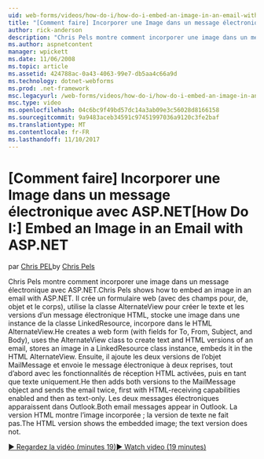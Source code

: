 ```yaml
---
uid: web-forms/videos/how-do-i/how-do-i-embed-an-image-in-an-email-with-aspnet
title: "[Comment faire] Incorporer une Image dans un message électronique avec ASP.NET | Documents Microsoft"
author: rick-anderson
description: "Chris Pels montre comment incorporer une image dans un message électronique avec ASP.NET. Il crée un formulaire web (avec des champs pour, de, objet et le corps), utilise le AlternateView..."
ms.author: aspnetcontent
manager: wpickett
ms.date: 11/06/2008
ms.topic: article
ms.assetid: 424788ac-0a43-4063-99e7-db5aa4c66a9d
ms.technology: dotnet-webforms
ms.prod: .net-framework
msc.legacyurl: /web-forms/videos/how-do-i/how-do-i-embed-an-image-in-an-email-with-aspnet
msc.type: video
ms.openlocfilehash: 04c6bc9f49bd57dc14a3ab09e3c56028d8166158
ms.sourcegitcommit: 9a9483aceb34591c97451997036a9120c3fe2baf
ms.translationtype: MT
ms.contentlocale: fr-FR
ms.lasthandoff: 11/10/2017
---
```

<a name="how-do-i-embed-an-image-in-an-email-with-aspnet"></a><span data-ttu-id="a7994-104">[Comment faire] Incorporer une Image dans un message électronique avec ASP.NET</span><span class="sxs-lookup"><span data-stu-id="a7994-104">[How Do I:] Embed an Image in an Email with ASP.NET</span></span>
====================
<span data-ttu-id="a7994-105">par [Chris PEL](https://twitter.com/chrispels)</span><span class="sxs-lookup"><span data-stu-id="a7994-105">by [Chris Pels](https://twitter.com/chrispels)</span></span>

<span data-ttu-id="a7994-106">Chris Pels montre comment incorporer une image dans un message électronique avec ASP.NET.</span><span class="sxs-lookup"><span data-stu-id="a7994-106">Chris Pels shows how to embed an image in an email with ASP.NET.</span></span> <span data-ttu-id="a7994-107">Il crée un formulaire web (avec des champs pour, de, objet et le corps), utilise la classe AlternateView pour créer le texte et les versions d’un message électronique HTML, stocke une image dans une instance de la classe LinkedResource, incorpore dans le HTML AlternateView.</span><span class="sxs-lookup"><span data-stu-id="a7994-107">He creates a web form (with fields for To, From, Subject, and Body), uses the AlternateView class to create text and HTML versions of an email, stores an image in a LinkedResource class instance, embeds it in the HTML AlternateView.</span></span> <span data-ttu-id="a7994-108">Ensuite, il ajoute les deux versions de l’objet MailMessage et envoie le message électronique à deux reprises, tout d’abord avec les fonctionnalités de réception HTML activées, puis en tant que texte uniquement.</span><span class="sxs-lookup"><span data-stu-id="a7994-108">He then adds both versions to the MailMessage object and sends the email twice, first with HTML-receiving capabilities enabled and then as text-only.</span></span> <span data-ttu-id="a7994-109">Les deux messages électroniques apparaissent dans Outlook.</span><span class="sxs-lookup"><span data-stu-id="a7994-109">Both email messages appear in Outlook.</span></span> <span data-ttu-id="a7994-110">La version HTML montre l’image incorporée ; la version de texte ne fait pas.</span><span class="sxs-lookup"><span data-stu-id="a7994-110">The HTML version shows the embedded image; the text version does not.</span></span>

[<span data-ttu-id="a7994-111">&#9654; Regardez la vidéo (minutes 19)</span><span class="sxs-lookup"><span data-stu-id="a7994-111">&#9654; Watch video (19 minutes)</span></span>](https://channel9.msdn.com/Blogs/ASP-NET-Site-Videos/how-do-i-embed-an-image-in-an-email-with-aspnet)
